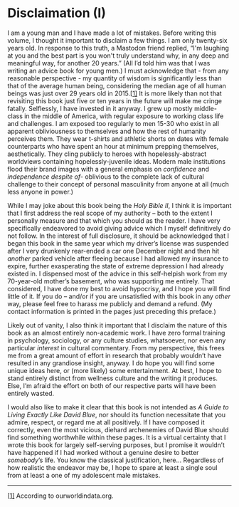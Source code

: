 # Disclaimation (I)

I am a young man and I have made a lot of mistakes. Before writing this volume, I thought it important to disclaim a few things. I am only twenty-six years old. In response to this truth, a Mastodon friend replied, “I'm laughing at you and the best part is you won't truly understand why, in any deep and meaningful way, for another 20 years.” (All I’d told him was that I was writing an advice book for young men.) I must acknowledge that - from any reasonable perspective - my quantity of wisdom is significantly less than that of the average human being, considering the median age of all human beings was just over 29 years old in 2015.[[1\]](#_ftn1) It is more likely than not that revisiting this book just five or ten years in the future will make me cringe fatally. Selflessly, I have invested in it anyway. I grew up mostly middle-class in the middle of America, with regular exposure to working class life and challenges. I am exposed too regularly to men 15-30 who exist in all apparent obliviousness to themselves and how the rest of humanity perceives them. They wear t-shirts and athletic shorts on dates with female counterparts who have spent an hour at minimum prepping themselves, aesthetically. They cling publicly to heroes with hopelessly-abstract worldviews containing hopelessly-juvenile ideas. Modern male institutions flood their brand images with a general emphasis on *confidence* and *independence despite of-* oblivious to the complete lack of cultural challenge to their concept of personal masculinity from anyone at all (much less anyone in power.)

While I may joke about this book being the *Holy Bible II*, I think it is important that I first address the real scope of my authority – both to the extent I personally measure and that which you should as the reader. I have very specifically endeavored to avoid giving advice which I myself definitively do not follow. In the interest of full disclosure, it should be acknowledged that I began this book in the same year which my driver’s license was suspended after I very drunkenly rear-ended a car one December night and then hit *another* parked vehicle after fleeing because I had allowed my insurance to expire, further exasperating the state of extreme depression I had already existed in. I dispensed most of the advice in this self-helpish work from my 70-year-old mother’s basement, who was supporting me entirely. That considered, I have done my best to avoid hypocrisy, and I hope you will find little of it. If you do – and/or if you are unsatisfied with this book in any *other* way, please feel free to harass me publicly and demand a refund. (My contact information is printed in the pages just preceding this preface.)

Likely out of vanity, I also think it important that I disclaim the nature of this book as an almost entirely non-academic work. I have zero formal training in psychology, sociology, or any culture studies, whatsoever, nor even any particular *interest* in cultural commentary. From my perspective, this frees me from a great amount of effort in research that probably wouldn’t have resulted in any grandiose insight, anyway. I do hope you will find some unique ideas here, or (more likely) some entertainment. At best, I hope to stand entirely distinct from wellness culture and the writing it produces. Else, I’m afraid the effort on both of our respective parts will have been entirely wasted.

I would also like to make it clear that this book is not intended as *A Guide to Living Exactly Like David Blue*, nor should its function necessitate that you admire, respect, or regard me at all positively. If I have composed it correctly, even the most vicious, diehard archenemies of David Blue should find something worthwhile within these pages. It is a virtual certainty that I wrote this book for largely self-serving purposes, but I promise it wouldn’t have happened if I had worked without a genuine desire to better *somebody*’s life. You know the classical justification, here… Regardless of how realistic the endeavor may be, I hope to spare at least a single soul from at least a one of my adolescent male mistakes.



------

[[1\]](#_ftnref1) According to ourworldindata.org.